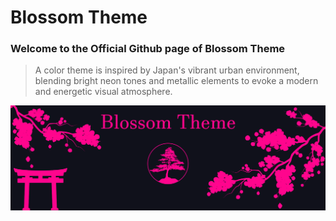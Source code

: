 # Blossom Theme
### Welcome to the Official Github page of Blossom Theme

> A color theme is inspired by Japan's vibrant urban environment, blending bright neon tones and metallic elements to evoke a modern and energetic visual atmosphere.

![](https://raw.githubusercontent.com/BlossomTheme/Assets/main/banner.png)



<!---
# Color Palette
| **Color** | **Preview** | **Hex Code** | 
| --------- | ----------- | ------------ | 
| Background | ![](./images/BG.png) | #10111b | 
| Background Light | ![](./images/BGLight.png) | #1f1f27 | 
| Background Dark | ![](./images/BGDark.png) | #090A0F | 
| Foreground | ![](./images/FG.png) | #f9f7f2 | 
| Comment | ![](./images/Comment.png) | #403a72 | 
| Cyan | ![](./images/Cyan.png) | #26b3d2 | 
| Green | ![](./images/Green.png) | #00ff7d | 
| Orange | ![](./images/Orange.png) | #f46e00 | 
| Pink | ![](./images/Pink.png) | #ea748f | 
| Purple | ![](./images/Purple.png) | #9200ff | 
| Red | ![](./images/Red.png) | #f70047 | 
| Yellow | ![](./images/Yellow.png) | #fcdd42 | 
| Cyan2 | ![](./images/Cyan2.png) | #34e2e2 | 
| Green2 | ![](./images/Green2.png) | #55ff55 | 
| Orange2 | ![](./images/Orange2.png) | #f58300 | 
| Pink2 | ![](./images/Pink2.png) | #f25277 | 
| Purple2 | ![](./images/Purple2.png) | #b70eff | 
| Red2 | ![](./images/Red2.png) | #ff5555 | 
| Yellow2 | ![](./images/Yellow2.png) | #ffff55 | 
| **Other** |  |  | 
| Darker Red | ![](./images/RedDark.png) | #b80034 | 
